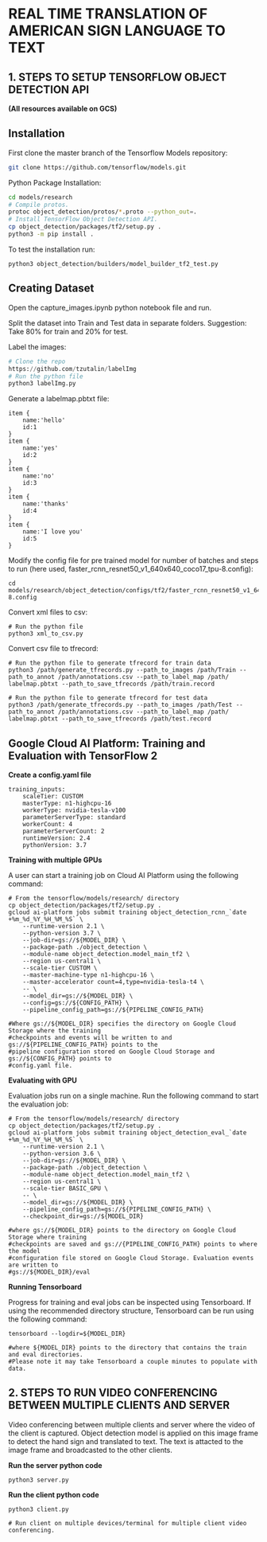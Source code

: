 # REAL TIME TRANSLATION OF AMERICAN SIGN LANGUAGE TO TEXT

## 1. STEPS TO SETUP TENSORFLOW OBJECT DETECTION API
**(All resources available on GCS)**
## Installation

First clone the master branch of the Tensorflow Models repository:

```bash
git clone https://github.com/tensorflow/models.git
```
Python Package Installation:

```bash
cd models/research
# Compile protos.
protoc object_detection/protos/*.proto --python_out=.
# Install TensorFlow Object Detection API.
cp object_detection/packages/tf2/setup.py .
python3 -m pip install .
```
To test the installation run:
```
python3 object_detection/builders/model_builder_tf2_test.py
```

## Creating Dataset

 Open the capture_images.ipynb python notebook file and run.

Split the dataset into Train and Test data in separate folders. Suggestion: Take 80% for train and 20% for test.

Label the images:
```python
# Clone the repo
https://github.com/tzutalin/labelImg
# Run the python file
python3 labelImg.py
```
Generate a labelmap.pbtxt file:
```
item { 
    name:'hello'
    id:1
}
item { 
    name:'yes'
    id:2
}
item { 
    name:'no'
    id:3
}
item { 
    name:'thanks'
    id:4
}
item { 
    name:'I love you'
    id:5
}

```




Modify the config file for pre trained model for number of batches and steps to run (here used, faster_rcnn_resnet50_v1_640x640_coco17_tpu-8.config):
```
cd models/research/object_detection/configs/tf2/faster_rcnn_resnet50_v1_640x640_coco17_tpu-8.config
```
Convert xml files to csv:
```
# Run the python file
python3 xml_to_csv.py
```
Convert csv file to tfrecord:
```
# Run the python file to generate tfrecord for train data
python3 /path/generate_tfrecords.py --path_to_images /path/Train --path_to_annot /path/annotations.csv --path_to_label_map /path/
labelmap.pbtxt --path_to_save_tfrecords /path/train.record

# Run the python file to generate tfrecord for test data
python3 /path/generate_tfrecords.py --path_to_images /path/Test --path_to_annot /path/annotations.csv --path_to_label_map /path/
labelmap.pbtxt --path_to_save_tfrecords /path/test.record
```


## Google Cloud AI Platform: Training and Evaluation with TensorFlow 2
**Create a config.yaml file**
```
training_inputs:
    scaleTier: CUSTOM
    masterType: n1-highcpu-16
    workerType: nvidia-tesla-v100
    parameterServerType: standard
    workerCount: 4
    parameterServerCount: 2
    runtimeVersion: 2.4
    pythonVersion: 3.7
```

**Training with multiple GPUs**

A user can start a training job on Cloud AI Platform using the following command:
```
# From the tensorflow/models/research/ directory
cp object_detection/packages/tf2/setup.py .
gcloud ai-platform jobs submit training object_detection_rcnn_`date +%m_%d_%Y_%H_%M_%S` \
    --runtime-version 2.1 \
    --python-version 3.7 \
    --job-dir=gs://${MODEL_DIR} \
    --package-path ./object_detection \
    --module-name object_detection.model_main_tf2 \
    --region us-central1 \
    --scale-tier CUSTOM \
    --master-machine-type n1-highcpu-16 \
    --master-accelerator count=4,type=nvidia-tesla-t4 \
    -- \
    --model_dir=gs://${MODEL_DIR} \
    --config=gs://${CONFIG_PATH} \
    --pipeline_config_path=gs://${PIPELINE_CONFIG_PATH}
    
#Where gs://${MODEL_DIR} specifies the directory on Google Cloud Storage where the training
#checkpoints and events will be written to and gs://${PIPELINE_CONFIG_PATH} points to the
#pipeline configuration stored on Google Cloud Storage and gs://${CONFIG_PATH} points to 
#config.yaml file.
```


**Evaluating with GPU**

Evaluation jobs run on a single machine. Run the following command to start the evaluation job:
```
# From the tensorflow/models/research/ directory
cp object_detection/packages/tf2/setup.py .
gcloud ai-platform jobs submit training object_detection_eval_`date +%m_%d_%Y_%H_%M_%S` \
    --runtime-version 2.1 \
    --python-version 3.6 \
    --job-dir=gs://${MODEL_DIR} \
    --package-path ./object_detection \
    --module-name object_detection.model_main_tf2 \
    --region us-central1 \
    --scale-tier BASIC_GPU \
    -- \
    --model_dir=gs://${MODEL_DIR} \
    --pipeline_config_path=gs://${PIPELINE_CONFIG_PATH} \
    --checkpoint_dir=gs://${MODEL_DIR}
    
#where gs://${MODEL_DIR} points to the directory on Google Cloud Storage where training
#checkpoints are saved and gs://{PIPELINE_CONFIG_PATH} points to where the model
#configuration file stored on Google Cloud Storage. Evaluation events are written to
#gs://${MODEL_DIR}/eval    
```

**Running Tensorboard**

Progress for training and eval jobs can be inspected using Tensorboard. If using the recommended directory structure, Tensorboard can be run using the following command:
```
tensorboard --logdir=${MODEL_DIR}

#where ${MODEL_DIR} points to the directory that contains the train and eval directories.
#Please note it may take Tensorboard a couple minutes to populate with data.
```


## 2. STEPS TO RUN VIDEO CONFERENCING BETWEEN MULTIPLE CLIENTS AND SERVER
Video conferencing between multiple clients and server where the video of the client is captured. Object detection model is applied on this image frame to detect the hand sign and translated to text. The text is attacted to the image frame and broadcasted to the other clients.

**Run the server python code**
```
python3 server.py
```

**Run the client python code**
```
python3 client.py

# Run client on multiple devices/terminal for multiple client video conferencing.
```





